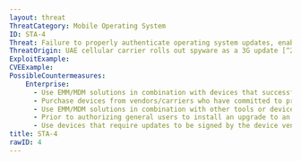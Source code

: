 ```yaml
---
layout: threat
ThreatCategory: Mobile Operating System
ID: STA-4
Threat: Failure to properly authenticate operating system updates, enabling attackers to provide a malicious update.
ThreatOrigin: UAE cellular carrier rolls out spyware as a 3G update [^203]
ExploitExample:
CVEExample:
PossibleCountermeasures:
    Enterprise:
      - Use EMM/MDM solutions in combination with devices that successfully enforce a policy to maintain a minimum OS patch level and block access to enterprise resources to non-compliant devices.
      - Purchase devices from vendors/carriers who have committed to providing timely updates or who have known track records for prompt updates.
      - Use EMM/MDM solutions in combination with other tools or device APIs (Android SafetyNet, Samsung Knox hardware-backed remote attestation, or other applicable remote attestation technologies) to detect and block enterprise connectivity from devices that show indications of device compromise.
      - Prior to authorizing general users to install an upgrade to an untested and potentially malicious software update, evaluate the behavior of the update on test devices to determine if it appears to be free of malicious or vulnerable behaviors.
      - Use devices that require updates to be signed by the device vendor.
title: STA-4
rawID: 4
---
```

